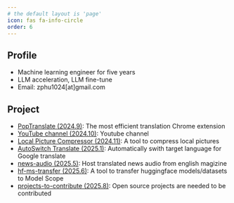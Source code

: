 ```yaml
---
# the default layout is 'page'
icon: fas fa-info-circle
order: 6
---
```


## Profile
- Machine learning engineer for five years
- LLM acceleration, LLM fine-tune
- Email: zphu1024[at]gmail.com


## Project
- [PopTranslate (2024.9)](https://github.com/wa008/PopTranslate): The most efficient translation Chrome extension
- [YouTube channel (2024.10)](https://www.youtube.com/@Wanderer1024): Youtube channel
- [Local Picture Compressor (2024.11)](https://informal.top/LocalPictureCompress/): A tool to compress local pictures
- [AutoSwitch Translate (2025.1)](https://github.com/wa008/AutoSwitchTranslate): Automatically swith target language for Google translate
- [news-audio (2025.5)](https://github.com/wa008/news-audio): Host translated news audio from english magizine
- [hf-ms-transfer (2025.6)](https://github.com/wa008/hf-ms-transfer): A tool to transfer huggingface models/datasets to Model Scope
- [projects-to-contribute (2025.8)](https://github.com/wa008/projects-to-contribute): Open source projects are needed to be contributed